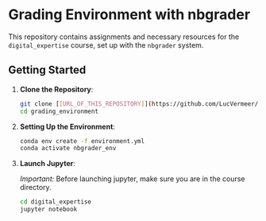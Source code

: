# Grading Environment with nbgrader

This repository contains assignments and necessary resources for the `digital_expertise` course, set up with the `nbgrader` system.

## Getting Started

1. **Clone the Repository**:
    ```bash
    git clone [[URL_OF_THIS_REPOSITORY]](https://github.com/LucVermeer/grading_environment)
    cd grading_environment
    ```

2. **Setting Up the Environment**:
     ```bash
     conda env create -f environment.yml
     conda activate nbgrader_env
     ```


3. **Launch Jupyter**:
   
   *Important:* Before launching jupyter, make sure you are in the course directory.
   ```bash
   cd digital_expertise
   jupyter notebook
   ```

